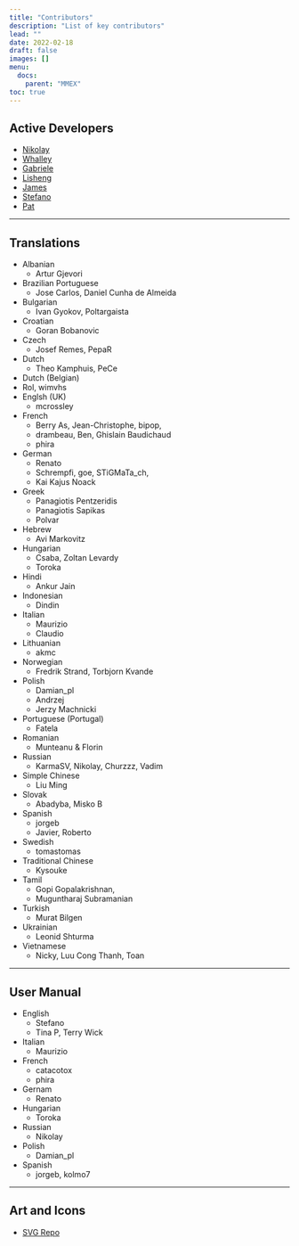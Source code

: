 ```yaml
---
title: "Contributors"
description: "List of key contributors"
lead: ""
date: 2022-02-18
draft: false
images: []
menu:
  docs:
    parent: "MMEX"
toc: true
---
```


## <i class="fab fa-github"></i> Active Developers
- [Nikolay](https://github.com/vomikan)
- [Whalley](https://github.com/whalley)
- [Gabriele](https://github.com/gabriele-v)
- [Lisheng](https://github.com/guanlisheng)
- [James](https://github.com/siena123)
- [Stefano](https://github.com/stef145g)
- [Pat](https://github.com/omalleypat)

--------------------

## <i class="fas fa-language"></i> Translations
- Albanian
    - Artur Gjevori
- Brazilian Portuguese
    -  Jose Carlos, Daniel Cunha de Almeida
- Bulgarian
    - Ivan Gyokov, Poltargaista
- Croatian
    - Goran Bobanovic
- Czech
    - Josef Remes, PepaR
- Dutch
    - Theo Kamphuis, PeCe
-   Dutch (Belgian)
- Rol, wimvhs
- Englsh (UK)
    - mcrossley
- French
    - Berry As, Jean-Christophe, bipop,
    - drambeau, Ben, Ghislain Baudichaud
    - phira
- German
    - Renato
    - Schrempfi, goe, STiGMaTa_ch,
    - Kai Kajus Noack
- Greek
    - Panagiotis Pentzeridis
    - Panagiotis Sapikas
    - Polvar
- Hebrew
    - Avi Markovitz
- Hungarian
    - Csaba, Zoltan Levardy
    - Toroka
- Hindi
    - Ankur Jain
- Indonesian
    - Dindin
- Italian
    - Maurizio
    - Claudio
- Lithuanian
    - akmc
- Norwegian
    - Fredrik Strand, Torbjorn Kvande
- Polish
    - Damian_pl
    - Andrzej
    - Jerzy Machnicki 
- Portuguese (Portugal)
    - Fatela
- Romanian
    - Munteanu & Florin
- Russian
    - KarmaSV, Nikolay, Churzzz, Vadim
- Simple Chinese
    - Liu Ming
- Slovak
    - Abadyba, Misko B
- Spanish
    - jorgeb
    - Javier, Roberto
- Swedish
    - tomastomas
- Traditional Chinese
    - Kysouke
- Tamil
    - Gopi Gopalakrishnan,
    - Muguntharaj Subramanian
- Turkish
    - Murat Bilgen
- Ukrainian
    - Leonid Shturma
- Vietnamese
    - Nicky, Luu Cong Thanh, Toan

--------------------

## <i class="fas fa-book-open"></i> User Manual
- English
    - Stefano
    - Tina P, Terry Wick
- Italian
    - Maurizio
- French
    - catacotox
    - phira
- Gernam
    - Renato
- Hungarian
    - Toroka
- Russian 
    - Nikolay
- Polish
    - Damian_pl
- Spanish
    - jorgeb, kolmo7

--------------------

## <i class="fas fa-palette"></i> Art and Icons
- [SVG Repo](https://www.svgrepo.com)


